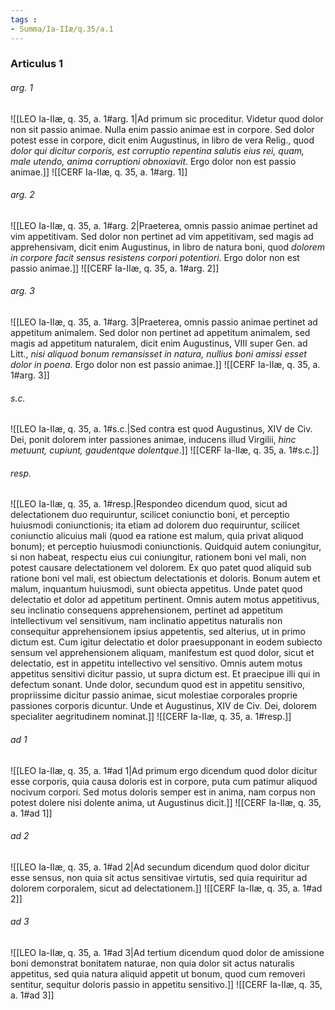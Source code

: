 ```yaml
---
tags : 
- Summa/Ia-IIæ/q.35/a.1
---
```


### Articulus 1

###### arg. 1
![[LEO Ia-IIæ, q. 35, a. 1#arg. 1|Ad primum sic proceditur. Videtur quod dolor non sit passio animae. Nulla enim passio animae est in corpore. Sed dolor potest esse in corpore, dicit enim Augustinus, in libro de vera Relig., quod *dolor qui dicitur corporis, est corruptio repentina salutis eius rei, quam, male utendo, anima corruptioni obnoxiavit*. Ergo dolor non est passio animae.]]
![[CERF Ia-IIæ, q. 35, a. 1#arg. 1]]

###### arg. 2
![[LEO Ia-IIæ, q. 35, a. 1#arg. 2|Praeterea, omnis passio animae pertinet ad vim appetitivam. Sed dolor non pertinet ad vim appetitivam, sed magis ad apprehensivam, dicit enim Augustinus, in libro de natura boni, quod *dolorem in corpore facit sensus resistens corpori potentiori*. Ergo dolor non est passio animae.]]
![[CERF Ia-IIæ, q. 35, a. 1#arg. 2]]

###### arg. 3
![[LEO Ia-IIæ, q. 35, a. 1#arg. 3|Praeterea, omnis passio animae pertinet ad appetitum animalem. Sed dolor non pertinet ad appetitum animalem, sed magis ad appetitum naturalem, dicit enim Augustinus, VIII super Gen. ad Litt., *nisi aliquod bonum remansisset in natura, nullius boni amissi esset dolor in poena*. Ergo dolor non est passio animae.]]
![[CERF Ia-IIæ, q. 35, a. 1#arg. 3]]

###### s.c.
![[LEO Ia-IIæ, q. 35, a. 1#s.c.|Sed contra est quod Augustinus, XIV de Civ. Dei, ponit dolorem inter passiones animae, inducens illud Virgilii, *hinc metuunt, cupiunt, gaudentque dolentque*.]]
![[CERF Ia-IIæ, q. 35, a. 1#s.c.]]

###### resp.
![[LEO Ia-IIæ, q. 35, a. 1#resp.|Respondeo dicendum quod, sicut ad delectationem duo requiruntur, scilicet coniunctio boni, et perceptio huiusmodi coniunctionis; ita etiam ad dolorem duo requiruntur, scilicet coniunctio alicuius mali (quod ea ratione est malum, quia privat aliquod bonum); et perceptio huiusmodi coniunctionis. Quidquid autem coniungitur, si non habeat, respectu eius cui coniungitur, rationem boni vel mali, non potest causare delectationem vel dolorem. Ex quo patet quod aliquid sub ratione boni vel mali, est obiectum delectationis et doloris. Bonum autem et malum, inquantum huiusmodi, sunt obiecta appetitus. Unde patet quod delectatio et dolor ad appetitum pertinent. Omnis autem motus appetitivus, seu inclinatio consequens apprehensionem, pertinet ad appetitum intellectivum vel sensitivum, nam inclinatio appetitus naturalis non consequitur apprehensionem ipsius appetentis, sed alterius, ut in primo dictum est. Cum igitur delectatio et dolor praesupponant in eodem subiecto sensum vel apprehensionem aliquam, manifestum est quod dolor, sicut et delectatio, est in appetitu intellectivo vel sensitivo. Omnis autem motus appetitus sensitivi dicitur passio, ut supra dictum est. Et praecipue illi qui in defectum sonant. Unde dolor, secundum quod est in appetitu sensitivo, propriissime dicitur passio animae, sicut molestiae corporales proprie passiones corporis dicuntur. Unde et Augustinus, XIV de Civ. Dei, dolorem specialiter aegritudinem nominat.]]
![[CERF Ia-IIæ, q. 35, a. 1#resp.]]

###### ad 1
![[LEO Ia-IIæ, q. 35, a. 1#ad 1|Ad primum ergo dicendum quod dolor dicitur esse corporis, quia causa doloris est in corpore, puta cum patimur aliquod nocivum corpori. Sed motus doloris semper est in anima, nam corpus non potest dolere nisi dolente anima, ut Augustinus dicit.]]
![[CERF Ia-IIæ, q. 35, a. 1#ad 1]]

###### ad 2
![[LEO Ia-IIæ, q. 35, a. 1#ad 2|Ad secundum dicendum quod dolor dicitur esse sensus, non quia sit actus sensitivae virtutis, sed quia requiritur ad dolorem corporalem, sicut ad delectationem.]]
![[CERF Ia-IIæ, q. 35, a. 1#ad 2]]

###### ad 3
![[LEO Ia-IIæ, q. 35, a. 1#ad 3|Ad tertium dicendum quod dolor de amissione boni demonstrat bonitatem naturae, non quia dolor sit actus naturalis appetitus, sed quia natura aliquid appetit ut bonum, quod cum removeri sentitur, sequitur doloris passio in appetitu sensitivo.]]
![[CERF Ia-IIæ, q. 35, a. 1#ad 3]]

